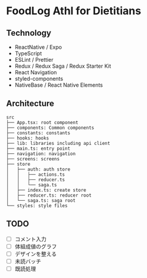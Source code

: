 # FoodLog Athl for Dietitians

## Technology

* ReactNative / Expo
* TypeScript
* ESLint / Prettier
* Redux / Redux Saga / Redux Starter Kit
* React Navigation
* styled-components
* NativeBase / React Native Elements

## Architecture

```
src
├── App.tsx: root component
├── components: Common components
├── constants: constants
├── hooks: hooks
├── lib: libraries including api client
├── main.ts: entry point
├── navigation: navigation
├── screens: screens
├── store
│   ├── auth: auth store
│   │   ├── actions.ts
│   │   ├── reducer.ts
│   │   └── saga.ts
│   ├── index.ts: create store
│   ├── reducer.ts: reducer root
│   └── saga.ts: saga root
└── styles: style files
```

## TODO

- [ ] コメント入力
- [ ] 体組成値のグラフ
- [ ] デザインを整える
- [ ] 未読バッチ
- [ ] 既読処理
